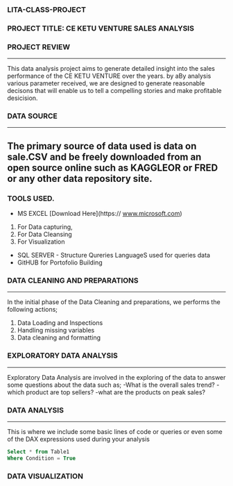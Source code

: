 ### LITA-CLASS-PROJECT

### PROJECT TITLE: CE KETU VENTURE SALES ANALYSIS

### PROJECT REVIEW
---
This data analysis project aims to generate detailed insight into the sales performance of the CE KETU VENTURE over the years.
by aBy analysis various parameter received, we are designed to generate reasonable decisons that will enable us to tell a compelling
stories and make profitable desicision.

### DATA SOURCE
---
The primary source of data used is data on sale.CSV and be freely downloaded from an open source online such as KAGGLEOR or FRED or any 
other data repository site.
---
### TOOLS USED. 
- MS EXCEL [Download Here](https:// www.microsoft.com)
1.  For Data capturing,
2.  For  Data Cleansing
3.  For Visualization

- SQL SERVER - Structure  Qureries LanguageS used for queries data
- GitHUB for Portofolio Building
  
### DATA CLEANING AND PREPARATIONS
---
In the initial phase of the Data Cleaning and preparations, we performs the following actions;
1. Data Loading and Inspections
2. Handling missing variables
3. Data cleaning and formatting

### EXPLORATORY DATA ANALYSIS
---
Exploratory Data Analysis are involved  in the exploring of the data to answer some questions about the data such as;
-What is the overall sales trend?
-which product are top sellers?
-what are the products on peak sales?
### DATA ANALYSIS
---
This is where we include some basic lines of code or queries or  even some of the DAX expressions used during your analysis

```SQL
Select * from Table1
Where Condition = True
```
### DATA VISUALIZATION


